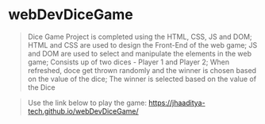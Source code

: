 # webDevDiceGame

>Dice Game Project is completed using the HTML, CSS, JS and DOM;
>HTML and CSS are used to design the Front-End of the web game;
>JS and DOM are used to select and manipulate the elements in the web game;
>Consists up of two dices - Player 1 and Player 2;
>When refreshed, doce get thrown randomly and the winner is chosen based on the value of the dice;
>The winner is selected based on the value of the Dice

>Use the link below to play the game:
https://jhaaditya-tech.github.io/webDevDiceGame/

